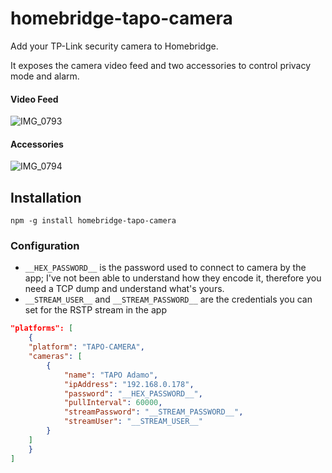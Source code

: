 # homebridge-tapo-camera

Add your TP-Link security camera to Homebridge.

It exposes the camera video feed and two accessories to control privacy mode and alarm.


#### Video Feed

![IMG_0793](https://user-images.githubusercontent.com/839700/138455588-a0754e1c-2d85-4f3f-a5cf-8e2468236c1f.PNG)

#### Accessories

![IMG_0794](https://user-images.githubusercontent.com/839700/138455583-8a5f74e7-057d-457d-8efd-789d9976ddd7.PNG)


## Installation

```
npm -g install homebridge-tapo-camera
```

### Configuration

- `__HEX_PASSWORD__` is the password used to connect to camera by the app; I've not been able to understand
  how they encode it, therefore you need a TCP dump and understand what's yours.
- `__STREAM_USER__` and `__STREAM_PASSWORD__` are the credentials you can set for the RSTP stream in the app

```json
"platforms": [
	{
	"platform": "TAPO-CAMERA",
	"cameras": [
		{
			"name": "TAPO Adamo",
			"ipAddress": "192.168.0.178",
			"password": "__HEX_PASSWORD__",
			"pullInterval": 60000,
			"streamPassword": "__STREAM_PASSWORD__",
			"streamUser": "__STREAM_USER__"
		}
	]
	}
]
```
